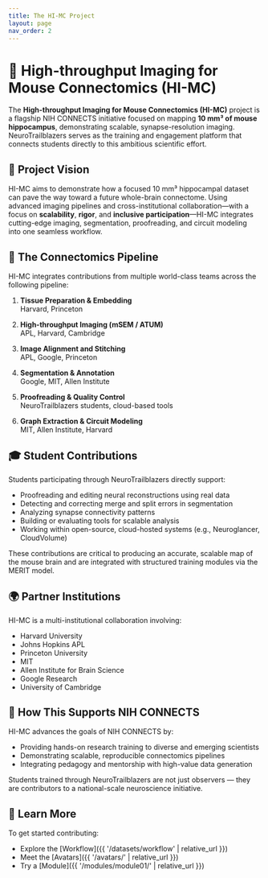 ```yaml
---
title: The HI-MC Project
layout: page
nav_order: 2
---
```


# 🧠 High-throughput Imaging for Mouse Connectomics (HI-MC)

The **High-throughput Imaging for Mouse Connectomics (HI-MC)** project is a flagship NIH CONNECTS initiative focused on mapping **10&nbsp;mm³ of mouse hippocampus**, demonstrating scalable, synapse-resolution imaging. NeuroTrailblazers serves as the training and engagement platform that connects students directly to this ambitious scientific effort.

## 🔬 Project Vision

HI-MC aims to demonstrate how a focused 10&nbsp;mm³ hippocampal dataset can pave the way toward a future whole-brain connectome. Using advanced imaging pipelines and cross-institutional collaboration—with a focus on **scalability**, **rigor**, and **inclusive participation**—HI-MC integrates cutting-edge imaging, segmentation, proofreading, and circuit modeling into one seamless workflow.

## 🧩 The Connectomics Pipeline

HI-MC integrates contributions from multiple world-class teams across the following pipeline:

1. **Tissue Preparation & Embedding**  
   Harvard, Princeton

2. **High-throughput Imaging (mSEM / ATUM)**  
   APL, Harvard, Cambridge

3. **Image Alignment and Stitching**  
   APL, Google, Princeton

4. **Segmentation & Annotation**  
   Google, MIT, Allen Institute

5. **Proofreading & Quality Control**  
   NeuroTrailblazers students, cloud-based tools

6. **Graph Extraction & Circuit Modeling**  
   MIT, Allen Institute, Harvard

## 🎓 Student Contributions

Students participating through NeuroTrailblazers directly support:

- Proofreading and editing neural reconstructions using real data
- Detecting and correcting merge and split errors in segmentation
- Analyzing synapse connectivity patterns
- Building or evaluating tools for scalable analysis
- Working within open-source, cloud-hosted systems (e.g., Neuroglancer, CloudVolume)

These contributions are critical to producing an accurate, scalable map of the mouse brain and are integrated with structured training modules via the MERIT model.

## 🌍 Partner Institutions

HI-MC is a multi-institutional collaboration involving:

- Harvard University
- Johns Hopkins APL
- Princeton University
- MIT
- Allen Institute for Brain Science
- Google Research
- University of Cambridge

## 🧭 How This Supports NIH CONNECTS

HI-MC advances the goals of NIH CONNECTS by:

- Providing hands-on research training to diverse and emerging scientists
- Demonstrating scalable, reproducible connectomics pipelines
- Integrating pedagogy and mentorship with high-value data generation

Students trained through NeuroTrailblazers are not just observers — they are contributors to a national-scale neuroscience initiative.

## 🚀 Learn More

To get started contributing:
- Explore the [Workflow]({{ '/datasets/workflow' | relative_url }})
- Meet the [Avatars]({{ '/avatars/' | relative_url }})
- Try a [Module]({{ '/modules/module01/' | relative_url }})
